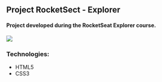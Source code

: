 ## Project RocketSect - Explorer

#### Project developed during the RocketSeat Explorer course. 

<img src="https://i.imgur.com/5tjjQSn.png">

### Technologies:
- HTML5
- CSS3

